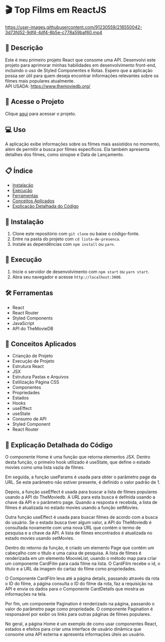 # 🎬 Top Films em ReactJS



https://user-images.githubusercontent.com/91230559/218550042-3d73fd52-9df4-4df4-8b5e-c778a59baf60.mp4


## 📝 Descrição
Este é meu primeiro projeto React que consome uma API. Desenvolvi este projeto para aprimorar minhas habilidades em desenvolvimento front-end, incluindo o uso de Styled Componentes e Rotas. Espero que a aplicação possa ser útil para quem deseja encontrar informações relevantes sobre os filmes mais populares atualmente.<br/>
API USADA: https://www.themoviedb.org/

## 🔗 Acesse o Projeto
Clique [aqui](https://top-films-eta.vercel.app/) para acessar o projeto.

## 💻 Uso
A aplicação exibe informações sobre os filmes mais assistidos no momento, além de permitir a busca por filmes específicos. Ela também apresenta detalhes dos filmes, como sinopse e Data de Lançamento.

## 📋 Índice
- [Instalação](#-instalação)
- [Execução](#-execução)
- [Ferramentas](#%EF%B8%8F-ferramentas)
- [Conceitos Aplicados](#-conceitos-aplicados)
- [Explicação Detalhada do Código](#-explicação-detalhada-do-código)

## 🔧 Instalação
1. Clone este repositório com `git clone` ou baixe o código-fonte.
2. Entre na pasta do projeto com `cd lista-de-presenca`.
3. Instale as dependências com `npm install` ou `yarn`.

## 🚀 Execução
1. Inicie o servidor de desenvolvimento com `npm start` ou `yarn start`.
2. Abra seu navegador e acesse `http://localhost:3000`.

## 🛠️ Ferramentas
- React
- React Router
- Styled Components
- JavaScript
- API do TheMovieDB

## 🧩 Conceitos Aplicados
- Crianção de Projeto
- Execução de Projeto
- Estrutura React
- JSX
- Estrutura Pastas e Arquivos
- Estilização Página CSS
- Componentes
- Propriedades
- Estados
- Hooks
- useEffect
- useState
- Consumo de API
- Styled Component
- React Router


## 🔎 Explicação Detalhada do Código

O componente Home é uma função que retorna elementos JSX. Dentro desta função, o primeiro hook utilizado é useState, que define o estado movies como uma lista vazia de filmes.

Em seguida, a função useParams é usada para obter o parâmetro page da URL. Se este parâmetro não estiver presente, é definido o valor padrão de 1.

Depois, a função useEffect é usada para buscar a lista de filmes populares usando a API do TheMoviedb. A URL para esta busca é definida usando a chave da API e o parâmetro page. Quando a resposta é recebida, a lista de filmes é atualizada no estado movies usando a função setMovies.

Outra função useEffect é usada para buscar filmes de acordo com a busca do usuário. Se o estado busca tiver algum valor, a API do TheMoviedb é consultada novamente com uma nova URL que contém o termo de pesquisa e a chave da API. A lista de filmes encontrados é atualizada no estado movies usando setMovies.

Dentro do retorno da função, é criado um elemento Page que contém um cabeçalho com o título e uma caixa de pesquisa. A lista de filmes é renderizada em um elemento MoovieList, usando o método map para criar um componente CardFilm para cada filme na lista. O CardFilm recebe o id, o título e a URL da imagem do cartaz do filme como propriedades.

O Componente CardFilm leva até a página details, passando através da rota o ID do filme, a página consulta o ID do filme da rota, faz a requisição na API e envia os dados para o Componente CardDetails que mostra as informações na tela.

Por fim, um componente Pagination é renderizado na página, passando o valor do parâmetro page como propriedade. O componente Pagination é responsável por exibir os links para outras páginas de filmes populares.

No geral, a página Home é um exemplo de como usar componentes React, estados e efeitos para criar uma interface de usuário dinâmica que consome uma API externa e apresenta informações úteis ao usuário.
